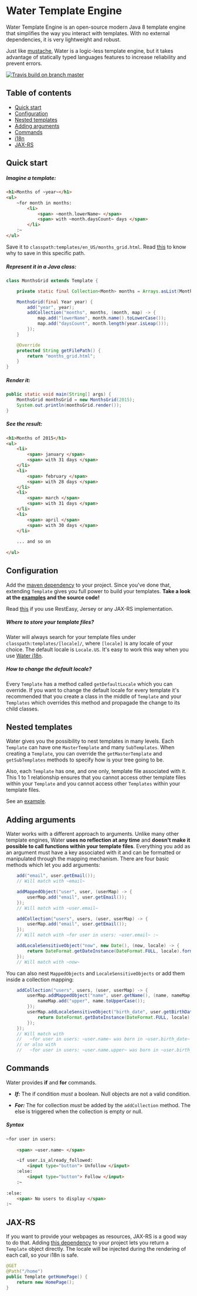 Water Template Engine
===

Water Template Engine is an open-source modern Java 8 template engine that simplifies the way you interact with templates.
With no external dependencies, it is very lightweight and robust.

Just like [mustache](https://mustache.github.io/), Water is a logic-less template engine, but it takes advantage of statically typed languages features to increase reliability and prevent errors.

[![Travis build on branch master](https://api.travis-ci.org/tiagobento/watertemplate-engine.svg?branch=master)](https://travis-ci.org/tiagobento/watertemplate-engine)

Table of contents
--

- [Quick start](#quick-start)
- [Configuration](#configuration)
- [Nested templates](#nested-templates)
- [Adding arguments](#adding-arguments)
- [Commands](#commands)
- [i18n](#i18n)
- [JAX-RS](#jax-rs)






## Quick start
##### Imagine a template:
```html
<h1>Months of ~year~</h1>
<ul>
    ~for month in months:
        <li>
            <span> ~month.lowerName~ </span>
            <span> with ~month.daysCount~ days </span>
        </li>
    :~
</ul>
```
Save it to `classpath:templates/en_US/months_grid.html`. Read [this](#where-to-store-your-template-files) to know why to save in this specific path.

##### Represent it in a Java class:
```java
class MonthsGrid extends Template {

    private static final Collection<Month> months = Arrays.asList(Month.values());

    MonthsGrid(final Year year) {
        add("year", year);
        addCollection("months", months, (month, map) -> {
            map.add("lowerName", month.name().toLowerCase());
            map.add("daysCount", month.length(year.isLeap()));
        });
    }

    @Override
    protected String getFilePath() {
        return "months_grid.html";
    }
}
```

##### Render it:
```java
public static void main(String[] args) {
    MonthsGrid monthsGrid = new MonthsGrid(2015);
    System.out.println(monthsGrid.render());
}
```

##### See the result:
```html
<h1>Months of 2015</h1>
<ul>
    <li>
        <span> january </span>
        <span> with 31 days </span>
    </li>
    <li>
        <span> february </span>
        <span> with 28 days </span>
    </li>
    <li>
        <span> march </span>
        <span> with 31 days </span>
    </li>
    <li>
        <span> april </span>
        <span> with 30 days </span>
    </li>
    
    ... and so on
    
</ul>
```




## Configuration
Add the [maven dependency]() to your project.
Since you've done that, extending `Template` gives you full power to build your templates. **Take a look at the [examples](watertemplate-example/src/main/java/org/watertemplate/example) and the source code!**

Read [this](#jax-rs) if you use RestEasy, Jersey or any JAX-RS implementation.

##### Where to store your template files?
Water will always search for your template files under `classpath:templates/[locale]/`, where `[locale]` is any locale of your choice. The default locale is `Locale.US`. It's easy to work this way when you use [Water i18n](#i18n).

##### How to change the default locale?
Every `Template` has a method called `getDefaultLocale` which you can override. If you want to change the default locale for every template it's recommended that you create a class in the middle of `Template` and your `Templates` which overrides this method and propagade the change to its child classes.




  
## Nested templates
Water gives you the possibility to nest templates in many levels. Each `Template` can have one `MasterTemplate` and many `SubTemplates`. When creating a `Template`, you can override the `getMasterTemplate` and `getSubTemplates` methods to specify how is your tree going to be.

Also, each `Template` has one, and one only, template file associated with it. This 1 to 1 relationship ensures that
you cannot access other template files within your `Template` and you cannot access other `Templates` within your template files.

See an [example](watertemplate-example/src/main/java/org/watertemplate/example/nestedtemplates).




## Adding arguments
Water works with a different approach to arguments. Unlike many other template engines, Water **uses no reflection at any time** and **doesn't make it possible to call functions within your template files**. Everything you add as an argument must have a key associated with it and can be formatted or manipulated through the mapping mechanism. There are four basic methods which let you add arguments:

```java
    add("email", user.getEmail()); 
    // Will match with ~email~
```

```java
    addMappedObject("user", user, (userMap) -> {
        userMap.add("email", user.getEmail());
    }); 
    // Will match with ~user.email~
```

```java
    addCollection("users", users, (user, userMap) -> {
        userMap.add("email", user.getEmail());
    });
    // Will match with ~for user in users: ~user.email~ :~
```

```java
    addLocaleSensitiveObject("now", new Date(), (now, locale) -> {
        return DateFormat.getDateInstance(DateFormat.FULL, locale).format(now);
    });
    // Will match with ~now~
```


You can also nest `MappedObjects` and `LocaleSensitiveObjects` or add them inside a collection mapping:

```java
    addCollection("users", users, (user, userMap) -> {
        userMap.addMappedObject("name", user.getName(), (name, nameMap) -> {
            nameMap.add("upper", name.toUpperCase());
        });
        userMap.addLocaleSensitiveObject("birth_date", user.getBirthDate(), (birthDate, locale) -> {
            return DateFormat.getDateInstance(DateFormat.FULL, locale).format(birthDate);
        });
    });
    // Will match with
    //   ~for user in users: ~user.name~ was born in ~user.birth_date~ :~
    // or also with
    //   ~for user in users: ~user.name.upper~ was born in ~user.birth_date~ :~
```

## Commands
Water provides **if** and **for** commands. 



- **_If:_** The if condition _must_ a boolean. Null objects are not a valid condition.

- **_For:_** The for collection _must_ be added by the `addCollection` method. The else is triggered when the collection is empty or null.

##### Syntax
```html
~for user in users:
    
    <span> ~user.name~ </span>

    ~if user.is_already_followed:
        <input type="button"> Unfollow </input>
    :else:
        <input type="button"> Follow </input>
    :~
    
:else:
    <span> No users to display </span>
:~
```



## JAX-RS
If you want to provide your webpages as resources, JAX-RS is a good way to do that. Adding [this dependency]() to your project lets you return a `Template` object directly. The locale will be injected during the rendering of each call, so your i18n is safe.

```java
@GET
@Path("/home")
public Template getHomePage() {
    return new HomePage();
}
```
